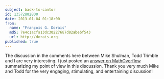 ```yaml
---
subject: back-to-cantor
id: 13572802800
date: 2013-01-04 01:18:00
from:
  name: "François G. Dorais"
  md5: 7e4c1acfa13dc30227687d82abebf543
  url: http://dorais.org
published: true
---
```

The discussion in the comments here between Mike Shulman, Todd Trimble and I are very interesting. I just posted an [answer on MathOverflow](http://mathoverflow.net/questions/116701/how-would-set-theory-research-be-affected-by-using-etcs-instead-of-zfc/118009#118009) summarizing my point of view in this discussion. Thank you very much Mike and Todd for the very engaging, stimulating, and entertaining discussion!
